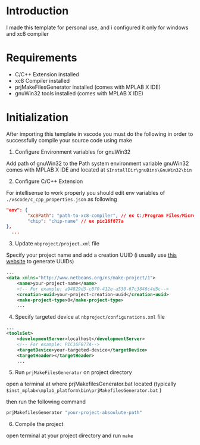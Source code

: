 # Introduction
I made this template for personal use, and i configured it only for windows and xc8 compiler 
# Requirements
* C/C++ Extension installed
* xc8 Compiler installed
* prjMakeFilesGenerator installed (comes with MPLAB X IDE)
* gnuWin32 tools installed (comes with MPLAB X IDE)

# Initialization

After importing this template in vscode you must do the following in order to successfully compile your source code using make

1. Configure Environment variables for gnuWin32

Add path of gnuWin32 to the Path system environment variable 
gnuWin32 comes with MPLAB X IDE and located at `$InstallDir\gnuBins\GnuWin32\bin`

2. Configure C/C++ Extension

For intellisense to work properly you should edit env variables of `./vscode/c_cpp_properties.json` as following
```json
"env": {
        "xc8Path": "path-to-xc8-compiler", // ex C:/Program Files/Microchip/xc8/v2.32
        "chip": "chip-name" // ex pic16f877a
},
  ...
```

3. Update `nbproject/project.xml`  file

Specify your project name and add a creation UUID (i usually use [this website](https://www.guidgenerator.com/online-guid-generator.aspx) to generate UUIDs)
```xml
...
<data xmlns="http://www.netbeans.org/ns/make-project/1">
    <name>your-project-name</name>
    <!-- For example: a94829d3-c070-412e-a530-67c3846c4d5c-->
    <creation-uuid>your-project-creation-uuid</creation-uuid>
    <make-project-type>0</make-project-type>
    ...
```
4. Specify targeted device at `nbproject/configurations.xml` file

```xml
...
<toolsSet>
    <developmentServer>localhost</developmentServer>
    <!-- For example: PIC16F877A-->
    <targetDevice>your-targeted-device</targetDevice>
    <targetHeader></targetHeader>
    ...
```
5. Run `prjMakeFilesGenerator` on project directory

open a terminal at where prjMakefilesGenerator.bat located (typically `$inst_mplabx\mplab_platform\bin\prjMakefilesGenerator.bat` )

then run the following command
```bash
prjMakefilesGenerator "your-project-absoulute-path"
```

6. Compile the project

open terminal at your project directory and run `make`


